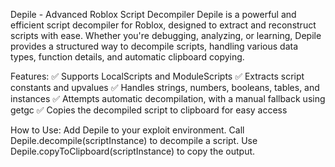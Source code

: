 Depile - Advanced Roblox Script Decompiler
Depile is a powerful and efficient script decompiler for Roblox, designed to extract and reconstruct scripts with ease. Whether you're debugging, analyzing, or learning, Depile provides a structured way to decompile scripts, handling various data types, function details, and automatic clipboard copying.

Features:
✅ Supports LocalScripts and ModuleScripts
✅ Extracts script constants and upvalues
✅ Handles strings, numbers, booleans, tables, and instances
✅ Attempts automatic decompilation, with a manual fallback using getgc
✅ Copies the decompiled script to clipboard for easy access

How to Use:
Add Depile to your exploit environment.
Call Depile.decompile(scriptInstance) to decompile a script.
Use Depile.copyToClipboard(scriptInstance) to copy the output.
